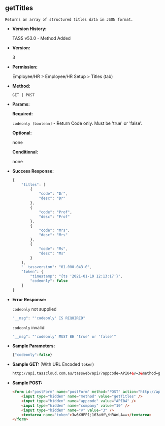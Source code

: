 **getTitles**
----
	Returns an array of structured titles data in JSON format.

* **Version History:**

	TASS v53.0 - Method Added

* **Version:**

	3

* **Permission:**

  	Employee/HR > Employee/HR Setup > Titles (tab)

* **Method:**

	`GET | POST`
  
* **Params:**

   **Required:**
 
	`codeonly [boolean]` - Return Code only. Must be 'true' or 'false'.                    

   **Optional:**

	none

   **Conditional:**

	none

* **Success Response:**

    ```javascript
	{
		"titles": [
			{
				"code": "Dr",
				"desc": "Dr"
			},
			{
				"code": "Prof",
				"desc": "Prof"
			},
			{
				"code": "Mrs",
				"desc": "Mrs"
			},
			{
				"code": "Ms",
				"desc": "Ms"
			}
		],
		"__tassversion": "01.000.043.0",
		"token": {
			"timestamp": "{ts '2021-01-19 12:13:17'}",
			"codeonly": false
		}
	}
    ```
 
* **Error Response:**

    `codeonly` not supplied
    ```javascript
    "__msg": "'codeonly' IS REQUIRED"
    ```

    `codeonly` invalid
    ```javascript
    "__msg": "'codeonly' MUST BE 'true' or 'false'"
    ```
    
* **Sample Parameters:**

	```javascript
	{"codeonly":false}
	```

* **Sample GET:** (With URL Encoded `token`)

	```HTML
	http://api.tasscloud.com.au/tassweb/api/?appcode=API04&v=3&method=getTitles&token=3w6XHPP1j163aHf%2FHRAnLA%3D%3D&company=10
	```
  
* **Sample POST:**

	```HTML
	<form id="postForm" name="postForm" method="POST" action="http://api.tasscloud.com.au/tassweb/api/">
		<input type="hidden" name="method" value="getTitles" />
		<input type="hidden" name="appcode" value="API04" />
		<input type="hidden" name="company" value="10" />
		<input type="hidden" name="v" value="3" />
		<textarea name="token">3w6XHPP1j163aHf\/HRAnLA==</textarea>
	</form>
	```
